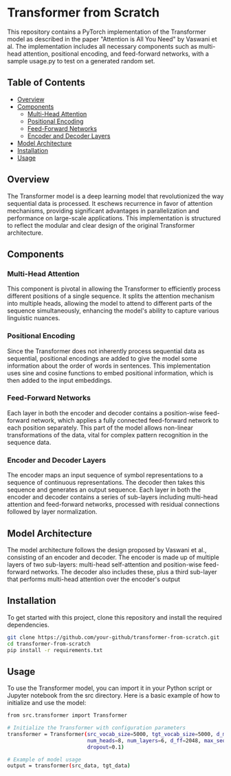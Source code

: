 # Transformer from Scratch

This repository contains a PyTorch implementation of the Transformer model as described in the paper "Attention is All You Need" by Vaswani et al. The implementation includes all necessary components such as multi-head attention, positional encoding, and feed-forward networks, with a sample usage.py to test on a generated random set.
  
## Table of Contents

- [Overview](#overview)
- [Components](#components)
  - [Multi-Head Attention](#multi-head-attention)
  - [Positional Encoding](#positional-encoding)
  - [Feed-Forward Networks](#feed-forward-networks)
  - [Encoder and Decoder Layers](#encoder-and-decoder-layers)
- [Model Architecture](#model-architecture)
- [Installation](#installation)
- [Usage](#usage)


## Overview

The Transformer model is a deep learning model that revolutionized the way sequential data is processed. It eschews recurrence in favor of attention mechanisms, providing significant advantages in parallelization and performance on large-scale applications. This implementation is structured to reflect the modular and clear design of the original Transformer architecture.


## Components

### Multi-Head Attention

This component is pivotal in allowing the Transformer to efficiently process different positions of a single sequence. It splits the attention mechanism into multiple heads, allowing the model to attend to different parts of the sequence simultaneously, enhancing the model's ability to capture various linguistic nuances.


### Positional Encoding

Since the Transformer does not inherently process sequential data as sequential, positional encodings are added to give the model some information about the order of words in sentences. This implementation uses sine and cosine functions to embed positional information, which is then added to the input embeddings.


### Feed-Forward Networks

Each layer in both the encoder and decoder contains a position-wise feed-forward network, which applies a fully connected feed-forward network to each position separately. This part of the model allows non-linear transformations of the data, vital for complex pattern recognition in the sequence data.


### Encoder and Decoder Layers

The encoder maps an input sequence of symbol representations to a sequence of continuous representations. The decoder then takes this sequence and generates an output sequence. Each layer in both the encoder and decoder contains a series of sub-layers including multi-head attention and feed-forward networks, processed with residual connections followed by layer normalization.


## Model Architecture

The model architecture follows the design proposed by Vaswani et al., consisting of an encoder and decoder. The encoder is made up of multiple layers of two sub-layers: multi-head self-attention and position-wise feed-forward networks. The decoder also includes these, plus a third sub-layer that performs multi-head attention over the encoder's output


## Installation

To get started with this project, clone this repository and install the required dependencies.

```bash
git clone https://github.com/your-github/transformer-from-scratch.git
cd transformer-from-scratch
pip install -r requirements.txt
```

## Usage

To use the Transformer model, you can import it in your Python script or Jupyter notebook from the src directory. Here is a basic example of how to initialize and use the model:

```bash
from src.transformer import Transformer

# Initialize the Transformer with configuration parameters
transformer = Transformer(src_vocab_size=5000, tgt_vocab_size=5000, d_model=512,
                          num_heads=8, num_layers=6, d_ff=2048, max_seq_length=100,
                          dropout=0.1)

# Example of model usage
output = transformer(src_data, tgt_data)
```
